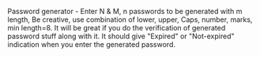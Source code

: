 Password generator -  Enter N & M, n passwords to be generated with m length,
Be creative, use combination of lower, upper, Caps, number, marks, min length=8.
It will be great if you do the verification of generated password stuff along with it. 
It should give "Expired" or  "Not-expired" indication when you enter the generated password.
